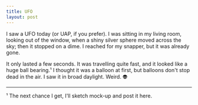 ```yaml
---
title: UFO
layout: post
---
```


I saw a UFO today (or UAP, if you prefer). I was sitting in my living room, looking out of the window, when a shiny silver sphere moved across the sky; then it stopped on a dime. I reached for my snapper, but it was already gone.

It only lasted a few seconds. It was travelling quite fast, and it looked like a huge ball bearing.¹ I thought it was a balloon at first, but balloons don't stop dead in the air. I saw it in broad daylight. Weird. 👽

---

¹ The next chance I get, I'll sketch mock-up and post it here.
